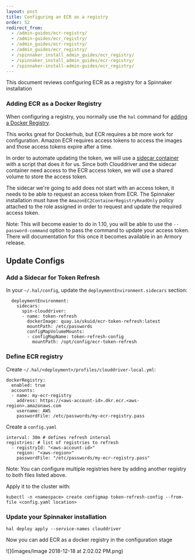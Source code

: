 ```yaml
---
layout: post
title: Configuring an ECR as a registry
order: 52
redirect_from:
  - /admin-guides/ecr-registry/
  - /admin-guides/ecr_registry/
  - /admin_guides/ecr-registry/
  - /admin_guides/ecr_registry/
  - /spinnaker_install_admin_guides/ecr_registry/
  - /spinnaker_install_admin_guides/ecr-registry/
  - /spinnaker-install-admin-guides/ecr_registry/
---
```


This document reviews configuring ECR as a registry for a Spinnaker installation

### Adding ECR as a Docker Registry

When configuring a registry, you normally use the `hal` command for [adding a Docker Registry](https://www.spinnaker.io/reference/halyard/commands/#hal-config-provider-docker-registry-account-add).

This works great for Dockerhub, but ECR requires a bit more work for configuration. Amazon ECR requires access tokens to access the images and those access tokens expire after a time.

In order to automate updating the token, we will use a [sidecar container](https://docs.microsoft.com/en-us/azure/architecture/patterns/sidecar) with a script that does it for us. Since both Clouddriver and the sidecar container need access to the ECR access token, we will use a shared volume to store the access token.

The sidecar we're going to add does not start with an access token, it needs to be able to request an access token from ECR. The Spinnaker installation must have the `AmazonEC2ContainerRegistryReadOnly` policy attached to the role assigned in order to request and update the required access token.


Note: This will become easier to do in 1.10, you will be able to use the `--password-command` option to pass the command to update your access token. There will documentation for this once it becomes available in an Armory release.


## Update Configs

### Add a Sidecar for Token Refresh

In your `~/.hal/config`, update the `deploymentEnvironment.sidecars` section:
```
  deploymentEnvironment:
    sidecars:
      spin-clouddriver:
      - name: token-refresh
        dockerImage: quay.io/skuid/ecr-token-refresh:latest
        mountPath: /etc/passwords
        configMapVolumeMounts:
        - configMapName: token-refresh-config
          mountPath: /opt/config/ecr-token-refresh
```

### Define ECR registry



Create `~/.hal/<deployment>/profiles/clouddriver-local.yml`:
```
dockerRegistry:
  enabled: true
  accounts:
  - name: my-ecr-registry
    address: https://<aws-account-id>.dkr.ecr.<aws-region>.amazonaws.com
    username: AWS
    passwordFile: /etc/passwords/my-ecr-registry.pass
```

Create a `config.yaml`

```
interval: 30m # defines refresh interval
registries: # list of registries to refresh
  - registryId: "<aws-account-id>"
    region: "<aws-region>"
    passwordFile: "/etc/passwords/my-ecr-registry.pass"
```

Note: You can configure multiple registries here by adding another registry to both files listed above.


Apply it to the cluster with:
```
kubectl -n <namespace> create configmap token-refresh-config --from-file <config.yaml location>
```

### Update your Spinnaker installation
```
hal deploy apply --service-names clouddriver
```


Now you can add ECR as a docker registry in the configuration stage

![](images/Image 2018-12-18 at 2.02.02 PM.png)
